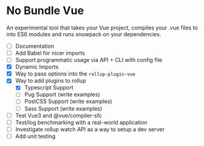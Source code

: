 # No Bundle Vue

An experimental tool that takes your Vue project, compiles your .vue files to into ES6 modules and runs snowpack on your dependencies.

- [ ] Documentation
- [ ] Add Babel for nicer imports
- [ ] Support programmatic usage via API + CLI with config file
- [x] Dynamic Imports
- [x] Way to pass options into the `rollup-plugin-vue`
- [x] Way to add plugins to rollup
    - [x] Typescript Support
    - [ ] Pug Support (write examples)
    - [ ] PostCSS Support (write examples)
    - [ ] Sass Support (write examples)
- [ ] Test Vue3 and @vue/compiler-sfc
- [ ] Test/log benchmarking with a real-world application
- [ ] Investigate rollup watch API as a way to setup a dev server
- [ ] Add unit testing
